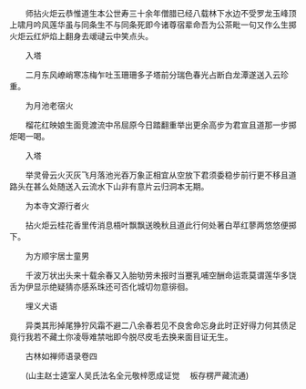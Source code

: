 <!-- { "loadSidebar": true } -->
　　师拈火炬云恭惟道生本公世寿三十余年僧腊已经八载林下水边不受罗龙玉峰顶上啸月吟风莲华虽与同条生不与同条死即今诸尊宿辈命吾为公茶毗一句又作么生掷火炬云红炉焰上翻身去叆叇云中笑点头。

　　入塔

　　二月东风嶛峭寒冻梅乍吐玉珊珊多子塔前分瑞色春光占断白龙潭遂送入云珍重。

　　为月池老宿火

　　榴花红映娘生面竞渡流中吊屈原今日踏翻重举出更余高步为君宣且道那一步掷炬喝一喝。

　　入塔

　　举灵骨云火灭灰飞月落池光吞万象正相宜从空放下君须委稳步前行更不移且道路头在甚么处随送入云流水下山非有意片云归洞本无期。

　　为本寺文源行者火

　　拈火炬云桂花香里传消息梧叶飘飘送晚秋且道此行何处著白苹红蓼两悠悠便掷下。

　　为方顺宇居士童男

　　千波万状出头来十载余春又入胎劬劳未报时当蹇乳哺空酬命运乖莫谓莲华多饶舌为伊显示绝疑猜亦感系珠还可否化城切勿意徘徊。

　　埋义犬语

　　异类其形掉尾狰狞风霜不避二八余春若见不良舍命忘身此时正好得力何其债足竟行我若不藏土你凌辱难禁咄即今脱尽皮毛去换来面目证无生。

　　古林如禅师语录卷四

　　(山主赵士逵室人吴氏法名全元敬梓愿成证觉
　板存楞严藏流通)
